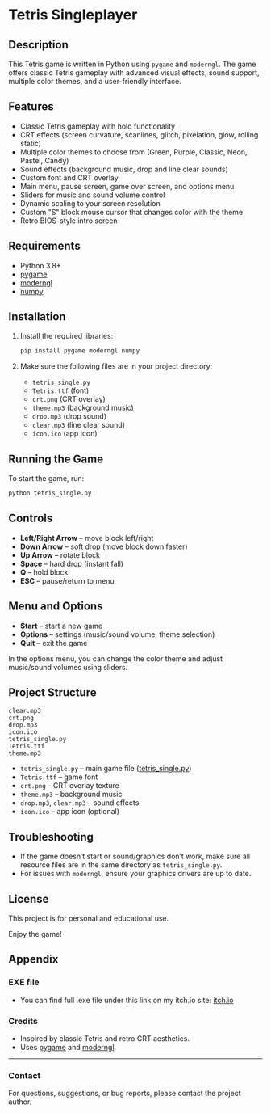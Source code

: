 
# Tetris Singleplayer

## Description

This Tetris game is written in Python using `pygame` and `moderngl`. The game offers classic Tetris gameplay with advanced visual effects, sound support, multiple color themes, and a user-friendly interface.

## Features

- Classic Tetris gameplay with hold functionality
- CRT effects (screen curvature, scanlines, glitch, pixelation, glow, rolling static)
- Multiple color themes to choose from (Green, Purple, Classic, Neon, Pastel, Candy)
- Sound effects (background music, drop and line clear sounds)
- Custom font and CRT overlay
- Main menu, pause screen, game over screen, and options menu
- Sliders for music and sound volume control
- Dynamic scaling to your screen resolution
- Custom "S" block mouse cursor that changes color with the theme
- Retro BIOS-style intro screen

## Requirements

- Python 3.8+
- [pygame](https://www.pygame.org/)
- [moderngl](https://moderngl.readthedocs.io/)
- [numpy](https://numpy.org/)

## Installation

1. Install the required libraries:
    ```sh
    pip install pygame moderngl numpy
    ```

2. Make sure the following files are in your project directory:
    - `tetris_single.py`
    - `Tetris.ttf` (font)
    - `crt.png` (CRT overlay)
    - `theme.mp3` (background music)
    - `drop.mp3` (drop sound)
    - `clear.mp3` (line clear sound)
    - `icon.ico` (app icon)

## Running the Game

To start the game, run:

```sh
python tetris_single.py
```

## Controls

- **Left/Right Arrow** – move block left/right
- **Down Arrow** – soft drop (move block down faster)
- **Up Arrow** – rotate block
- **Space** – hard drop (instant fall)
- **Q** – hold block
- **ESC** – pause/return to menu

## Menu and Options

- **Start** – start a new game
- **Options** – settings (music/sound volume, theme selection)
- **Quit** – exit the game

In the options menu, you can change the color theme and adjust music/sound volumes using sliders.

## Project Structure

```
clear.mp3
crt.png
drop.mp3
icon.ico
tetris_single.py
Tetris.ttf
theme.mp3
```

- `tetris_single.py` – main game file ([tetris_single.py](tetris_single.py))
- `Tetris.ttf` – game font
- `crt.png` – CRT overlay texture
- `theme.mp3` – background music
- `drop.mp3`, `clear.mp3` – sound effects
- `icon.ico` – app icon (optional)

## Troubleshooting

- If the game doesn’t start or sound/graphics don’t work, make sure all resource files are in the same directory as `tetris_single.py`.
- For issues with `moderngl`, ensure your graphics drivers are up to date.

## License

This project is for personal and educational use.

Enjoy the game!


## Appendix

### EXE file
- You can find full .exe file under this link on my itch.io site: [itch.io](https://marcin-sulewski.itch.io/retro-tetris)


### Credits

- Inspired by classic Tetris and retro CRT aesthetics.
- Uses [pygame](https://www.pygame.org/) and [moderngl](https://moderngl.readthedocs.io/).
---

### Contact

For questions, suggestions, or bug reports, please contact the project author.

